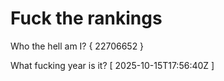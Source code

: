 # Fuck the rankings

Who the hell am I?
{ 22706652 }

What fucking year is it?
[ 2025-10-15T17:56:40Z ]
